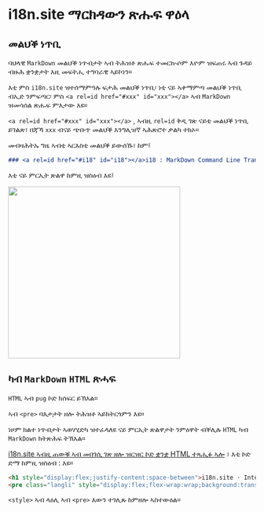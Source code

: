 # i18n.site ማርክዳውን ጽሑፍ ዋዕላ

## መልህቕ ነጥቢ

ባህላዊ `MarkDown` መልህቕ ነጥብታት ኣብ ትሕዝቶ ጽሑፍ ተመርኲሶም እዮም ዝፍጠሩ ኣብ ጉዳይ ብዙሕ ቋንቋታት እዚ መፍትሒ ተግባራዊ ኣይኮነን።

እቲ ምስ `i18n.site` ዝተሰማምዓሉ ፍታሕ መልህቕ ነጥቢ፡ ነቲ ናይ ኣቀማምጣ መልህቕ ነጥቢ ብኢድ ንምፍጣር፡ ምስ `<a rel=id href="#xxx" id="xxx"></a>` ኣብ `MarkDown` ዝመሳሰል ጽሑፍ ምእታው እዩ።

`<a rel=id href="#xxx" id="xxx"></a>` , ኣብዚ `rel=id` ቅዲ ገጽ ናይቲ መልህቕ ነጥቢ ይገልጽ፣ በጃኻ `xxx` ብናይ ጭቡጥ መልህቕ እንግሊዝኛ ኣሕጽሮተ ቃልካ ተክኦ።

መብዛሕትኡ ግዜ ኣብቲ ኣርእስቲ መልህቕ ይውሰኹ፣ ከም፤

```md
### <a rel=id href="#i18" id="i18"></a>i18 : MarkDown Command Line Translation Tool
```

እቲ ናይ ምርኢት ጽልዋ ከምዚ ዝስዕብ እዩ፤

<img src="//p.3ti.site/1721381136.avif" width="350">

## ካብ `MarkDown` `HTML` ጽሓፍ

`HTML` ኣብ `pug` ኮድ ክሰፍር ይኽእል።

ኣብ `<pre>` ባእታታት ዘሎ ትሕዝቶ ኣይክትርጎምን እዩ።

ነዞም ክልተ ነጥብታት ኣወሃሂድካ ዝተፈላለዩ ናይ ምርኢት ጽልዋታት ንምዕዋት ብቐሊሉ `HTML` ካብ `MarkDown` ክትጽሕፍ ትኽእል።

[i18n.site ኣብዚ ጠውቑ ኣብ መበገሲ ገጽ ዘሎ ዝርዝር ኮድ ቋንቋ HTML ተጻሒፉ ኣሎ](//raw.githubusercontent.com/i18n-site/md/main/zh/README.md) ፣ እቲ ኮድ ድማ ከምዚ ዝስዕብ : እዩ።

```html
<h1 style="display:flex;justify-content:space-between">i18n.site ⋅ International Solutions<img src="//p.3ti.site/logo.svg" style="user-select:none;margin-top:-1px;width:42px"></h1>
<pre class="langli" style="display:flex;flex-wrap:wrap;background:transparent;border:1px solid #eee;font-size:12px;box-shadow:0 0 3px inset #eee;padding:12px 5px 4px 12px;justify-content:space-between;"><style>pre.langli i{font-weight:300;font-family:s;margin-right:2px;margin-bottom:8px;font-style:normal;color:#666;border-bottom:1px dashed #ccc;}</style><i>English</i><i>简体中文</i><i>Deutsch</i> … …</pre>
```

`<style>` ኣብ ላዕሊ ኣብ `<pre>` እውን ተገሊጹ ከምዘሎ ኣስተውዕል።